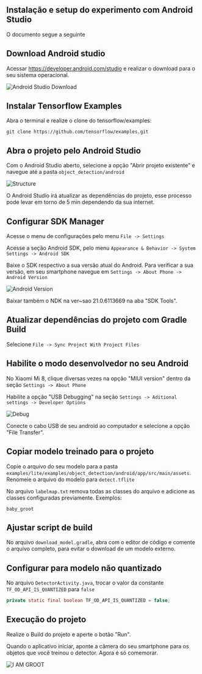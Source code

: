 ## Instalação e setup do experimento com Android Studio

O documento segue a seguinte

## Download Android studio

Acessar https://developer.android.com/studio e realizar o download para o seu sistema operacional.

![Android Studio Download](assets/as.png)

## Instalar Tensorflow Examples

Abra o terminal e realize o clone do tensorflow/examples:

`git clone https://github.com/tensorflow/examples.git`

## Abra o projeto pelo Android Studio

Com o Android Studio aberto, selecione a opção "Abrir projeto existente" e navegue até a pasta `object_detection/android`

![Structure](assets/open.png)

O Android Studio irá atualizar as dependências do projeto, esse processo pode levar em torno de 5 min dependendo da sua internet.

## Configurar SDK Manager

Acesse o menu de configurações pelo menu `File -> Settings`

Acesse a seção Android SDK, pelo menu `Appearance & Behavior -> System Settings -> Android SDK`

Baixe o SDK respectivo a sua versão atual do Android. Para verificar a sua versão, em seu smartphone navegue em `Settings -> About Phone -> Android Version`

![Android Version](assets/android.jpeg)

Baixar também o NDK na ver~sao 21.0.6113669 na aba "SDK Tools".

## Atualizar dependências do projeto com Gradle Build

Selecione `File -> Sync Project With Project Files`

## Habilite o modo desenvolvedor no seu Android

No Xiaomi Mi 8, clique diversas vezes na opção "MIUI version" dentro da seção `Settings -> About Phone`

Habilite a opção "USB Debugging" na seção `Settings -> Aditional settings -> Developer Options`

![Debug](assets/debug.jpeg)

Conecte o cabo USB de seu android ao computador e selecione a opção "File Transfer".

## Copiar modelo treinado para o projeto

Copie o arquivo do seu modelo para a pasta `examples/lite/examples/object_detection/android/app/src/main/assets`. Renomeie o arquivo do modelo para `detect.tflite`

No arquivo `labelmap.txt` remova todas as classes do arquivo e adicione as classes configuradas previamente. Exemplos:

```
baby_groot
```

## Ajustar script de build

No arquivo `download_model.gradle`, abra com o editor de código e comente o arquivo completo, para evitar o download de um modelo externo.

## Configurar para modelo não quantizado

No arquivo `DetectorActivity.java`, trocar o valor da constante `TF_OD_API_IS_QUANTIZED` para `false`

```java
private static final boolean TF_OD_API_IS_QUANTIZED = false;
```


## Execução do projeto

Realize o Build do projeto e aperte o botão "Run".

Quando o aplicativo iniciar, aponte a câmera do seu smartphone para os objetos que você treinou o detector. 
Agora é só comemorar.

![I AM GROOT](assets/baby_groot.jpeg)